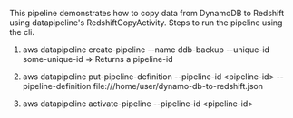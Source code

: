 This pipeline demonstrates how to copy data from DynamoDB to Redshift using  datapipeline's RedshiftCopyActivity. 
Steps to run the pipeline using the cli.

1) aws datapipeline create-pipeline --name ddb-backup --unique-id some-unique-id
  => Returns a pipeline-id 

2) aws datapipeline put-pipeline-definition --pipeline-id &lt;pipeline-id&gt; --pipeline-definition file:///home/user/dynamo-db-to-redshift.json  

3) aws datapipeline activate-pipeline --pipeline-id &lt;pipeline-id&gt;
